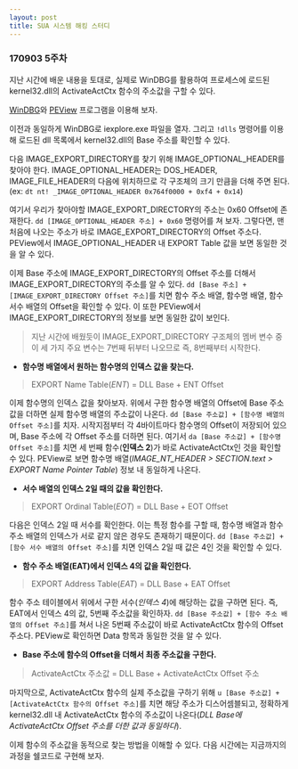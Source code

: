 ```yaml
---
layout: post
title: SUA 시스템 해킹 스터디
---
```


### 170903 5주차

지난 시간에 배운 내용을 토대로, 실제로 WinDBG를 활용하여 프로세스에 로드된 kernel32.dll의 ActivateActCtx 함수의 주소값을 구할 수 있다.

[WinDBG](https://developer.microsoft.com/ko-kr/windows/hardware/windows-driver-kit)와 [PEView](http://wjradburn.com/software/) 프로그램을 이용해 보자.

이전과 동일하게 WinDBG로 iexplore.exe 파일을 열자. 그리고 `!dlls` 명령어를 이용해 로드된 dll 목록에서 kernel32.dll의 Base 주소를 확인할 수 있다.

다음 IMAGE_EXPORT_DIRECTORY를 찾기 위해 IMAGE_OPTIONAL_HEADER를 찾아야 한다. IMAGE_OPTIONAL_HEADER는 DOS_HEADER, IMAGE_FILE_HEADER의 다음에 위치하므로 각 구조체의 크기 만큼을 더해 주면 된다. (ex: `dt nt! _IMAGE_OPTIONAL_HEADER 0x764f0000 + 0xf4 + 0x14`)

여기서 우리가 찾아야할 IMAGE_EXPORT_DIRECTORY의 주소는 0x60 Offset에 존재한다. `dd [IMAGE_OPTIONAL_HEADER 주소] + 0x60` 명령어를 쳐 보자. 그렇다면, 맨 처음에 나오는 주소가 바로 IMAGE_EXPORT_DIRECTORY의 Offset 주소다. PEView에서 IMAGE_OPTIONAL_HEADER 내 EXPORT Table 값을 보면 동일한 것을 알 수 있다.

이제 Base 주소에 IMAGE_EXPORT_DIRECTORY의 Offset 주소를 더해서 IMAGE_EXPORT_DIRECTORY의 주소를 알 수 있다. `dd [Base 주소] + [IMAGE_EXPORT_DIRECTORY Offset 주소]`를 치면 함수 주소 배열, 함수명 배열, 함수 서수 배열의 Offset을 확인할 수 있다. 이 또한 PEView에서 IMAGE_EXPORT_DIRECTORY의 정보를 보면 동일한 값이 보인다.
> 지난 시간에 배웠듯이 IMAGE_EXPORT_DIRECTORY 구조체의 멤버 변수 중 이 세 가지 주요 변수는 7번째 뒤부터 나오므로 즉, 8번째부터 시작한다.

- **함수명 배열에서 원하는 함수명의 인덱스 값을 찾는다.**
> EXPORT Name Table(*ENT*) = DLL Base + ENT Offset

이제 함수명의 인덱스 값을 찾아보자. 위에서 구한 함수명 배열의 Offset에 Base 주소값을 더하면 실제 함수명 배열의 주소값이 나온다. `dd [Base 주소값] + [함수명 배열의 Offset 주소]`를 치자. 시작지점부터 각 4바이트마다 함수명의 Offset이 저장되어 있으며, Base 주소에 각 Offset 주소를 더하면 된다. 여기서 `da [Base 주소값] + [함수명 Offset 주소]`를 치면 세 번째 함수(**인덱스 2**)가 바로 ActivateActCtx인 것을 확인할 수 있다. PEView로 보면 함수명 배열(*IMAGE_NT_HEADER > SECTION.text > EXPORT Name Pointer Table*) 정보 내 동일하게 나온다.

- **서수 배열의 인덱스 2일 때의 값을 확인한다.**
> EXPORT Ordinal Table(*EOT*) = DLL Base + EOT Offset

다음은 인덱스 2일 때 서수를 확인한다. 이는 특정 함수를 구할 때, 함수명 배열과 함수 주소 배열의 인덱스가 서로 같지 않은 경우도 존재하기 때문이다. `dd [Base 주소값] + [함수 서수 배열의 Offset 주소]`를 치면 인덱스 2일 때 값은 4인 것을 확인할 수 있다.

- **함수 주소 배열(EAT)에서 인덱스 4의 값을 확인한다.**
> EXPORT Address Table(*EAT*) = DLL Base + EAT Offset

함수 주소 테이블에서 위에서 구한 서수(*인덱스 4*)에 해당하는 값을 구하면 된다. 즉, EAT에서 인덱스 4의 값, 5번째 주소값을 확인하자. `dd [Base 주소값] + [함수 주소 배열의 Offset 주소]`를 쳐서 나온 5번째 주소값이 바로 ActivateActCtx 함수의 Offset 주소다. PEView로 확인하면 Data 항목과 동일한 것을 알 수 있다.

- **Base 주소에 함수의 Offset을 더해서 최종 주소값을 구한다.**
> ActivateActCtx 주소값 = DLL Base + ActivateActCtx Offset 주소

마지막으로, ActivateActCtx 함수의 실제 주소값을 구하기 위해 `u [Base 주소값] + [ActivateActCtx 함수의 Offset 주소]`를 치면 해당 주소가 디스어셈블되고, 정확하게 kernel32.dll 내 ActivateActCtx 함수의 주소값이 나온다(*DLL Base에 ActivateActCtx Offset 주소를 더한 값과 동일하다*).

이제 함수의 주소값을 동적으로 찾는 방법을 이해할 수 있다. 다음 시간에는 지금까지의 과정을 쉘코드로 구현해 보자.
